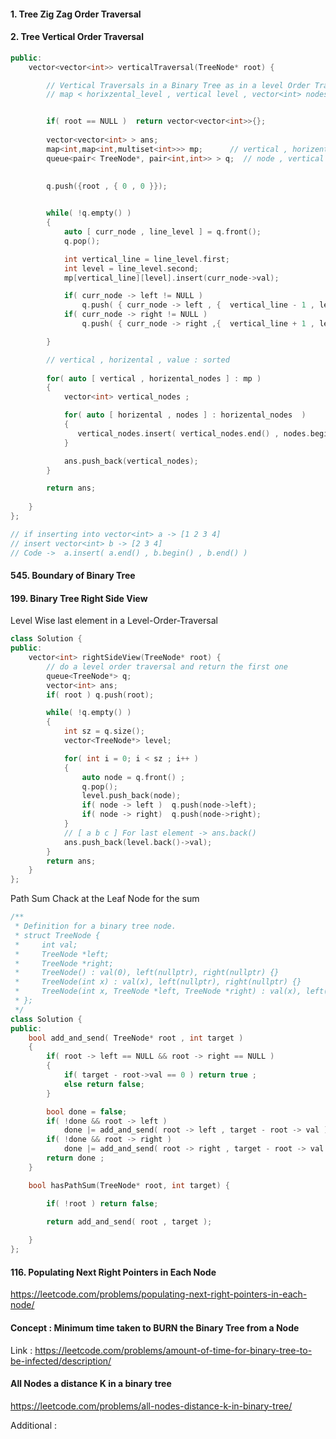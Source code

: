 #### 1. Tree Zig Zag Order Traversal


#### 2. Tree Vertical Order Traversal

```cpp
public:
    vector<vector<int>> verticalTraversal(TreeNode* root) {

        // Vertical Traversals in a Binary Tree as in a level Order Traversals
        // map < horixzental_level , vertical level , vector<int> nodes_in_level > mp;


        if( root == NULL )  return vector<vector<int>>{};
       
        vector<vector<int> > ans;
        map<int,map<int,multiset<int>>> mp;      // vertical , horizental , value
        queue<pair< TreeNode*, pair<int,int>> > q;  // node , vertical , horizental
        

        q.push({root , { 0 , 0 }});
        

        while( !q.empty() )
        {
            auto [ curr_node , line_level ] = q.front(); 
            q.pop();

            int vertical_line = line_level.first;
            int level = line_level.second;
            mp[vertical_line][level].insert(curr_node->val);

            if( curr_node -> left != NULL )   
                q.push( { curr_node -> left , {  vertical_line - 1 , level + 1  } } );
            if( curr_node -> right != NULL )   
                q.push( { curr_node -> right ,{  vertical_line + 1 , level + 1  } } );

        }

        // vertical , horizental , value : sorted 
        
        for( auto [ vertical , horizental_nodes ] : mp )
        {
            vector<int> vertical_nodes ; 

            for( auto [ horizental , nodes ] : horizental_nodes  )
            {
               vertical_nodes.insert( vertical_nodes.end() , nodes.begin() , nodes.end() ); 
            }

            ans.push_back(vertical_nodes);
        }

        return ans;
        
    }
};

// if inserting into vector<int> a -> [1 2 3 4]
// insert vector<int> b -> [2 3 4]
// Code ->  a.insert( a.end() , b.begin() , b.end() )
```

#### 545. Boundary of Binary Tree


#### 199. Binary Tree Right Side View

Level Wise last element in a Level-Order-Traversal
```cpp
class Solution {
public:
    vector<int> rightSideView(TreeNode* root) {
        // do a level order traversal and return the first one
        queue<TreeNode*> q;
        vector<int> ans;
        if( root ) q.push(root);

        while( !q.empty() )
        {
            int sz = q.size();
            vector<TreeNode*> level;

            for( int i = 0; i < sz ; i++ )
            {
                auto node = q.front() ; 
                q.pop();
                level.push_back(node);
                if( node -> left )  q.push(node->left);
                if( node -> right)  q.push(node->right);
            }
            // [ a b c ] For last element -> ans.back()
            ans.push_back(level.back()->val);
        }
        return ans; 
    }
};
```

Path Sum
Chack at the Leaf Node for the sum 

```cpp
/**
 * Definition for a binary tree node.
 * struct TreeNode {
 *     int val;
 *     TreeNode *left;
 *     TreeNode *right;
 *     TreeNode() : val(0), left(nullptr), right(nullptr) {}
 *     TreeNode(int x) : val(x), left(nullptr), right(nullptr) {}
 *     TreeNode(int x, TreeNode *left, TreeNode *right) : val(x), left(left), right(right) {}
 * };
 */
class Solution {
public:
    bool add_and_send( TreeNode* root , int target )
    {
        if( root -> left == NULL && root -> right == NULL )
        {
            if( target - root->val == 0 ) return true ;
            else return false;
        }

        bool done = false;
        if( !done && root -> left )  
            done |= add_and_send( root -> left , target - root -> val );
        if( !done && root -> right )  
            done |= add_and_send( root -> right , target - root -> val );
        return done ;
    }

    bool hasPathSum(TreeNode* root, int target) {

        if( !root ) return false;
        
        return add_and_send( root , target );

    }
};
```

####  116. Populating Next Right Pointers in Each Node
https://leetcode.com/problems/populating-next-right-pointers-in-each-node/


####  Concept : Minimum time taken to BURN the Binary Tree from a Node
Link : https://leetcode.com/problems/amount-of-time-for-binary-tree-to-be-infected/description/



#### All Nodes a distance K in a binary tree
https://leetcode.com/problems/all-nodes-distance-k-in-binary-tree/



Additional :
